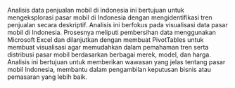 Analisis data penjualan mobil di indonesia ini bertujuan untuk mengeksplorasi pasar mobil di Indonesia dengan mengidentifikasi tren penjualan secara deskriptif. Analisis ini berfokus pada visualisasi data pasar mobil di Indonesia. Prosesnya meliputi pembersihan data menggunakan Microsoft Excel dan dilanjutkan dengan membuat PivotTables untuk membuat visualisasi agar memudahkan dalam pemahaman tren serta distribusi pasar mobil berdasarkan berbagai merek, model, dan harga. Analisis ini bertujuan untuk memberikan wawasan yang jelas tentang pasar mobil Indonesia, membantu dalam pengambilan keputusan bisnis atau pemasaran yang lebih baik.
